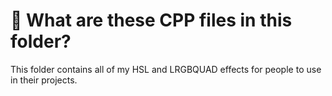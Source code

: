 # 🤔 What are these CPP files in this folder?
This folder contains all of my HSL and LRGBQUAD effects for people to use in their projects. 
